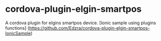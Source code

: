 # cordova-plugin-elgin-smartpos
A cordova plugin for elgins smartpos device.
[Ionic sample using plugins functions] (https://github.com/Edzra/cordova-plugin-elgin-smartpos-IonicSample)
